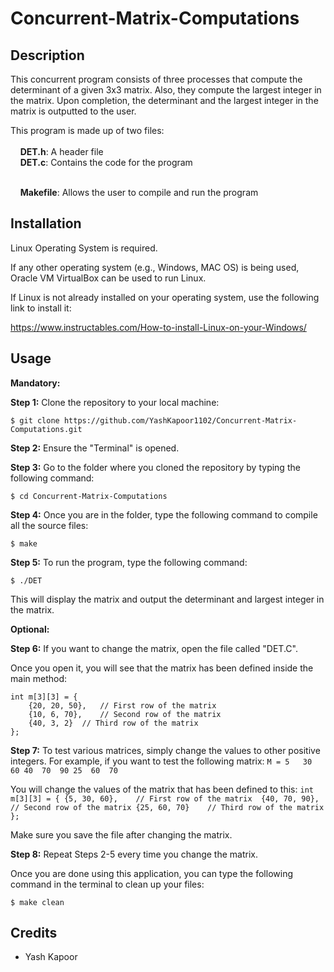 # Concurrent-Matrix-Computations

## Description
This concurrent program consists of three processes that compute the determinant of a given 3x3 matrix.
Also, they compute the largest integer in the matrix. Upon completion, the determinant and the largest 
integer in the matrix is outputted to the user. 

This program is made up of two files:<br><br>
&nbsp;&nbsp;&nbsp;&nbsp;**DET.h**:		A header file<br>
&nbsp;&nbsp;&nbsp;&nbsp;**DET.c**:	 	Contains the code for the program<br><br>

&nbsp;&nbsp;&nbsp;&nbsp;**Makefile**:	Allows the user to compile and run the program

## Installation
Linux Operating System is required. 

If any other operating system (e.g., Windows, MAC OS) is being used, Oracle VM VirtualBox can be used to run Linux.

If Linux is not already installed on your operating system, use the following link to install it:

https://www.instructables.com/How-to-install-Linux-on-your-Windows/

## Usage

**Mandatory:**

**Step 1:** Clone the repository to your local machine:
```
$ git clone https://github.com/YashKapoor1102/Concurrent-Matrix-Computations.git
```

**Step 2:** Ensure the "Terminal" is opened.

**Step 3:** Go to the folder where you cloned the repository by typing the following command:
```
$ cd Concurrent-Matrix-Computations
```

**Step 4:** Once you are in the folder, type the following command to compile all the source files:

	$ make

**Step 5:** To run the program, type the following command:

	$ ./DET

This will display the matrix and output the determinant and largest integer in the matrix.


**Optional:**

**Step 6:** If you want to change the matrix, open the file called "DET.C".

Once you open it, you will see that the matrix has been defined inside the main method:

 	int m[3][3] = {
		{20, 20, 50}, 	// First row of the matrix
		{10, 6, 70}, 	// Second row of the matrix
		{40, 3, 2}	// Third row of the matrix
	};

**Step 7:** To test various matrices, simply change the values to other positive integers. For example, 
	if you want to test the following matrix:
	```
	M = 5   30  60
	    40  70  90
	    25  60  70
     	```

You will change the values of the matrix that has been defined to this:
	```
	int m[3][3] = {
		{5, 30, 60}, 	// First row of the matrix 
		{40, 70, 90}, 	// Second row of the matrix
		{25, 60, 70}	// Third row of the matrix 
	};
 	```

Make sure you save the file after changing the matrix.

**Step 8:** Repeat Steps 2-5 every time you change the matrix.

Once you are done using this application, you can type the following command in the terminal to clean up your files:
```
$ make clean
```

## Credits
- Yash Kapoor 

